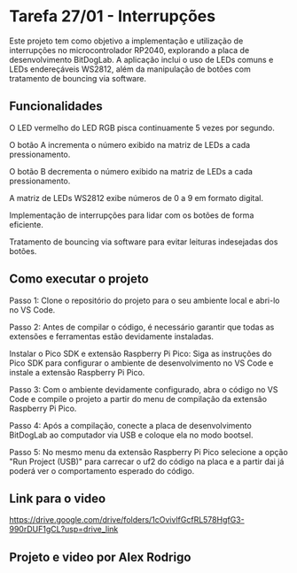 # Tarefa 27/01 - Interrupções 

Este projeto tem como objetivo a implementação e utilização de interrupções no microcontrolador RP2040, explorando a placa de desenvolvimento BitDogLab. A aplicação inclui o uso de LEDs comuns e LEDs endereçáveis WS2812, além da manipulação de botões com tratamento de bouncing via software.

## Funcionalidades

O LED vermelho do LED RGB pisca continuamente 5 vezes por segundo.

O botão A incrementa o número exibido na matriz de LEDs a cada pressionamento.

O botão B decrementa o número exibido na matriz de LEDs a cada pressionamento.

A matriz de LEDs WS2812 exibe números de 0 a 9 em formato digital.

Implementação de interrupções para lidar com os botões de forma eficiente.

Tratamento de bouncing via software para evitar leituras indesejadas dos botões.

## Como executar o projeto

Passo 1: Clone o repositório do projeto para o seu ambiente local e abri-lo no VS Code.

Passo 2: Antes de compilar o código, é necessário garantir que todas as extensões e ferramentas estão devidamente instaladas.

Instalar o Pico SDK e extensão Raspberry Pi Pico: Siga as instruções do Pico SDK para configurar o ambiente de desenvolvimento no VS Code e instale a extensão Raspberry Pi Pico.

Passo 3: Com o ambiente devidamente configurado, abra o código no VS Code e compile o projeto a partir do menu de compilação da extensão Raspberry Pi Pico.

Passo 4: Após a compilação, conecte a placa de desenvolvimento BitDogLab ao computador via USB e coloque ela no modo bootsel.

Passo 5: No mesmo menu da extensão Raspberry Pi Pico selecione a opção "Run Project (USB)" para carrecar o uf2 do código na placa e a partir dai já poderá ver o comportamento esperado do código.


## Link para o video 

https://drive.google.com/drive/folders/1cOvivlfGcfRL578HgfG3-990rDUF1gCL?usp=drive_link

## Projeto e video por Alex Rodrigo 
